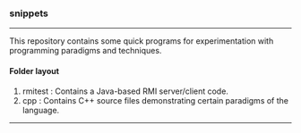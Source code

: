 ### snippets
---

This repository contains some quick programs for experimentation with programming paradigms and techniques.

#### Folder layout
1. rmitest : Contains a Java-based RMI server/client code.
2. cpp : Contains C++ source files demonstrating certain paradigms of the language.

---
